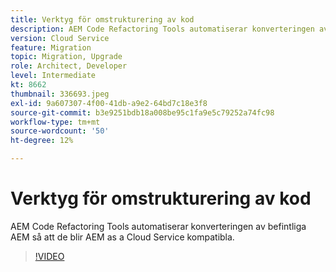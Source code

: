 ```yaml
---
title: Verktyg för omstrukturering av kod
description: AEM Code Refactoring Tools automatiserar konverteringen av befintliga AEM så att de blir AEM as a Cloud Service kompatibla.
version: Cloud Service
feature: Migration
topic: Migration, Upgrade
role: Architect, Developer
level: Intermediate
kt: 8662
thumbnail: 336693.jpeg
exl-id: 9a607307-4f00-41db-a9e2-64bd7c18e3f8
source-git-commit: b3e9251bdb18a008be95c1fa9e5c79252a74fc98
workflow-type: tm+mt
source-wordcount: '50'
ht-degree: 12%

---
```


# Verktyg för omstrukturering av kod

AEM Code Refactoring Tools automatiserar konverteringen av befintliga AEM så att de blir AEM as a Cloud Service kompatibla.

>[!VIDEO](https://video.tv.adobe.com/v/336693?quality=12&learn=on)
